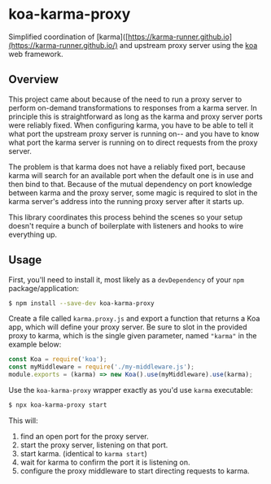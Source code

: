 # koa-karma-proxy

Simplified coordination of [karma]([https://karma-runner.github.io](https://karma-runner.github.io/) and upstream proxy server using the [koa](https://koajs.com) web framework.

## Overview

This project came about because of the need to run a proxy server to perform on-demand transformations to responses from a karma server.  In principle this is straightforward as long as the karma and proxy server ports were reliably fixed.  When configuring karma, you have to be able to tell it what port the upstream proxy server is running on-- and you have to know what port the karma server is running on to direct requests from the proxy server.

The problem is that karma does not have a reliably fixed port, because karma will search for an available port when the default one is in use and then bind to that.  Because of the  mutual dependency on port knowledge between karma and the proxy server, some magic is required to slot in the karma server's address into the running proxy server after it starts up.

This library coordinates this process behind the scenes so your setup doesn't require a bunch of boilerplate with listeners and hooks to wire everything up.

## Usage

First, you'll need to install it, most likely as a `devDependency` of your `npm` package/application:

```sh
$ npm install --save-dev koa-karma-proxy
```

Create a file called `karma.proxy.js` and export a function that returns a Koa app, which will define your proxy server.  Be sure to slot in the provided proxy to karma, which is the single given parameter, named `"karma"` in the example below:

```js
const Koa = require('koa');
const myMiddleware = require('./my-middleware.js');
module.exports = (karma) => new Koa().use(myMiddleware).use(karma);
```

Use the `koa-karma-proxy` wrapper exactly as you'd use `karma` executable:

```sh
$ npx koa-karma-proxy start
```

This will:

1. find an open port for the proxy server.
2. start the proxy server, listening on that port.
3. start karma.  (identical to `karma start`)
4. wait for karma to confirm the port it is listening on.
5. configure the proxy middleware to start directing requests to karma.
